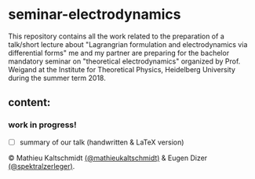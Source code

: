 # seminar-electrodynamics

This repository contains all the work related to the preparation of a talk/short lecture about "Lagrangrian formulation and electrodynamics via differential forms" me and my partner are preparing for the bachelor mandatory seminar on "theoretical electrodynamics" organized by Prof. Weigand at the Institute for Theoretical Physics, Heidelberg University during the summer term 2018.

## content: 

### work in progress!

- [ ] summary of our talk (handwritten & LaTeX version)

© Mathieu Kaltschmidt [(@mathieukaltschmidt)](https://github.com/mathieukaltschmidt) & Eugen Dizer [(@spektralzerleger)](https://github.com/spektralzerleger).
